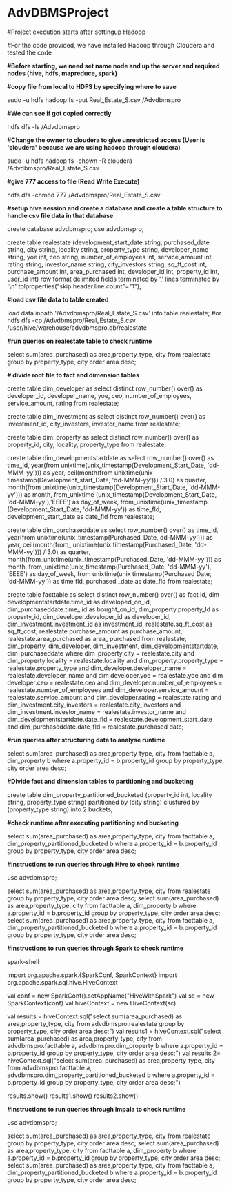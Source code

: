 # AdvDBMSProject

#Project execution starts after settingup Hadoop

#For the code provided, we have installed Hadoop through Cloudera and tested the code

**#Before starting, we need set name node and up the server and required nodes (hive, hdfs, mapreduce, spark)**


**#copy file from local to HDFS by specifying where to save**

sudo -u hdfs hadoop fs -put Real_Estate_S.csv /Advdbmspro

**#We can see if got copied correctly**

hdfs dfs -ls /Advdbmspro

**#Change the owner to cloudera to give unrestricted access (User is 'cloudera' because we are using hadoop through cloudera)**

sudo -u hdfs hadoop fs -chown -R cloudera /Advdbmspro/Real_Estate_S.csv

**#give 777 access to file (Read Write Execute)**

hdfs dfs -chmod 777 /Advdbmspro/Real_Estate_S.csv

**#setup hive session and create a database and create a table structure to handle csv file data in that database**

create database advdbmspro;
use advdbmspro;

create table realestate (development_start_date string, purchased_date string, city string, locality string, property_type string, developer_name string, yoe int, ceo string, number_of_employees int, service_amount int, rating string, investor_name string, city_investors string, sq_ft_cost int, purchase_amount int, area_purchased int, developer_id int, property_id int, user_id int) row format delimited fields terminated by ',' lines terminated by '\n' tblproperties("skip.header.line.count"="1");

**#load csv file data to table created**

load data inpath '/Advdbmspro/Real_Estate_S.csv' into table realestate;
#or
hdfs dfs -cp /Advdbmspro/Real_Estate_S.csv /user/hive/warehouse/advdbmspro.db/realestate

**#run queries on realestate table to check runtime**

select sum(area_purchased) as area,property_type, city from realestate group by property_type, city order area desc;

**# divide root file to fact and dimension tables**

create table dim_developer as select distinct row_number() over() as developer_id, developer_name, yoe, ceo, number_of_employees, service_amount, rating from realestate;

create table dim_investment as select distinct row_number() over() as investment_id, city_investors, investor_name from realestate;

create table dim_property as select distinct row_number() over() as property_id, city, locality, property_type from realestate;

create table dim_developmentstartdate as select row_number() over() as time_id, year(from unixtime(unix_timestamp(Development_Start_Date, 'dd-MMM-yy'))) as year, ceil(month(from unixtime(unix timestamp(Development_start_Date, 'dd-MMM-yy'))) /.3.0) as quarter, month(from unixtime(unix_timestamp(Development_Start_Date, 'dd-MMM-yy'))) as month, from_unixtime (unix_timestamp(Development_Start_Date, 'dd-MMM-yy'),'EEEE') as day_of_week, from_unixtime(unix_timestamp (Development_Start_Date, 'dd-MMM-yy')) as time_fld, development_start_date as date_fld from realestate;

create table dim_purchaseddate as select row_number() over() as time_id, year(from unixtime(unix_timestamp(Purchased_Date, dd-MMM-yy'))) as year, ceil(month(from_ unixtime(unix timestamp(Purchased_Date, 'dd-MMM-yy'))) / 3.0) as quarter, month(from_unixtime(unix_timestamp(Purchased_Date, 'dd-MMM-yy'))) as month, from_unixtime(unix_timestamp(Purchased_Date, 'dd-MMM-yy'), 'EEEE') as day_of_week, from unixtime(unix timestamp(Purchased Date, 'dd-MMM-yy')) as time fld, purchased _date as
date_fld from realestate;

create table facttable as select distinct row_number() over() as fact id, dim developmentstartdate.time_id as developed_on_id, dim_purchaseddate.time_ id as bought_on_id, dim_property.property_Id as property_id, dim_developer.developer_id as developer_id, dim_investment.investment_id as investment_id, realestate.sq_ft_cost as sq_ft_cost, realestate.purchase_amount as purchase_amount, realestate.area_purchased as area_ purchased from realestate, dim_property, dim_developer, dim_investment, dim_developmentstartdate, dim_purchaseddate where dim_property.city = realestate.city and dim_property.locality = realestate.locality and dim_property.property_type = realestate.property_type and dim_developer.developer_name = realestate.developer_name and dim developer.yoe = realestate.yoe and dim developer.ceo = realestate.ceo and dim_developer.number_of_employees = realestate.number_of_employees and dim_developer.service_amount = realestate.service_amount and dim_developer.rating = realestate.rating and dim_investment.city_investors = realestate.city_investors and dim_investment.investor_name = realestate.investor_name and dim_developmentstartdate.date_fld = realestate.development_start_date and dim_purchaseddate.date_fld = realestate.purchased date;


**#run queries after structuring data to analyse runtime**

select sum(area_purchased) as area,property_type, city from facttable a, dim_property b where a.property_id = b.property_id group by property_type, city order area desc;


**#Divide fact and dimension tables to partitioning and bucketing**

create table dim_property_partitioned_bucketed (property_id int, locality string, property_type string) partitioned by (city string) clustured by (property_type string) into 2 buckets;


**#check runtime after executing partitioning and bucketing**

select sum(area_purchased) as area,property_type, city from facttable a, dim_property_partitioned_bucketed b where a.property_id = b.property_id group by property_type, city order area desc;







**#instructions to run queries through Hive to check runtime**

use advdbmspro;

select sum(area_purchased) as area,property_type, city from realestate group by property_type, city order area desc;
select sum(area_purchased) as area,property_type, city from facttable a, dim_property b where a.property_id = b.property_id group by property_type, city order area desc;
select sum(area_purchased) as area,property_type, city from facttable a, dim_property_partitioned_bucketed b where a.property_id = b.property_id group by property_type, city order area desc;



**#instructions to run queries through Spark to check runtime**

spark-shell

import org.apache.spark.{SparkConf, SparkContext}
import org.apache.spark.sql.hive.HiveContext

val conf = new SparkConf().setAppName("HiveWithSpark")
val sc = new SparkContext(conf)
val hiveContext = new HiveContext(sc)

val results = hiveContext.sql("select sum(area_purchased) as area,property_type, city from advdbmspro.realestate group by property_type, city order area desc;")
val results1 = hiveContext.sql("select sum(area_purchased) as area,property_type, city from advdbmspro.facttable a, advdbmspro.dim_property b where a.property_id = b.property_id group by property_type, city order area desc;")
val results 2= hiveContext.sql("select sum(area_purchased) as area,property_type, city from advdbmspro.facttable a, advdbmspro.dim_property_partitioned_bucketed b where a.property_id = b.property_id group by property_type, city order area desc;")


results.show()
results1.show()
results2.show()


**#instructions to run queries through impala to check runtime**

use advdbmspro;

select sum(area_purchased) as area,property_type, city from realestate group by property_type, city order area desc;
select sum(area_purchased) as area,property_type, city from facttable a, dim_property b where a.property_id = b.property_id group by property_type, city order area desc;
select sum(area_purchased) as area,property_type, city from facttable a, dim_property_partitioned_bucketed b where a.property_id = b.property_id group by property_type, city order area desc;

